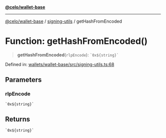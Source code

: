 [**@celo/wallet-base**](../../README.md)

***

[@celo/wallet-base](../../README.md) / [signing-utils](../README.md) / getHashFromEncoded

# Function: getHashFromEncoded()

> **getHashFromEncoded**(`rlpEncode`): `` `0x${string}` ``

Defined in: [wallets/wallet-base/src/signing-utils.ts:68](https://github.com/celo-org/developer-tooling/blob/master/packages/sdk/wallets/wallet-base/src/signing-utils.ts#L68)

## Parameters

### rlpEncode

`` `0x${string}` ``

## Returns

`` `0x${string}` ``
